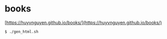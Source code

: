 # books

[https://huyvnguyen.github.io/books/](https://huyvnguyen.github.io/books/)

```zsh
$ ./gen_html.sh
```
